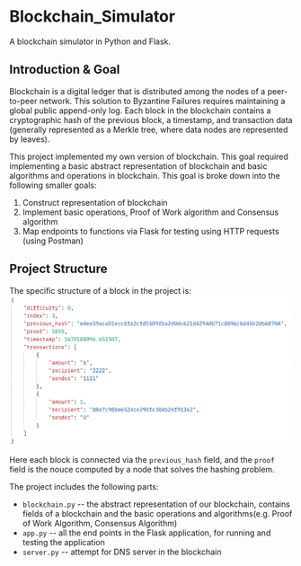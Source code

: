 # Blockchain_Simulator
A blockchain simulator in Python and Flask.

## Introduction & Goal

Blockchain is a digital ledger that is distributed among the nodes of a peer-to-peer network. This solution to Byzantine Failures requires maintaining a global public append-only log. Each block in the blockchain contains a cryptographic hash of the previous block, a timestamp, and transaction data (generally represented as a Merkle tree, where data nodes are represented by leaves).

This project implemented my own version of blockchain. This goal required implementing a basic abstract representation of blockchain and basic algorithms and operations in blockchain. This goal is broke down into the following smaller goals:

1. Construct representation of blockchain
2. Implement basic operations, Proof of Work algorithm and Consensus algorithm 
3. Map endpoints to functions via Flask for testing using HTTP requests (using Postman)


## Project Structure

The specific structure of a block in the project is:<img src="https://github.com/Tianhao-Li/Blockchain_Simulator/blob/main/Block%20Structure.png">

Here each block is connected via the `previous_hash` field, and the `proof` field is the nouce computed by a node that solves the hashing problem.

The project includes the following parts:

- `blockchain.py` -- the abstract representation of our blockchain, contains fields of a blockchain and the basic operations and algorithms(e.g. Proof of Work Algorithm, Consensus Algorithm)
- `app.py` -- all the end points in the Flask application, for running and testing the application
- `server.py` -- attempt for DNS server in the blockchain
